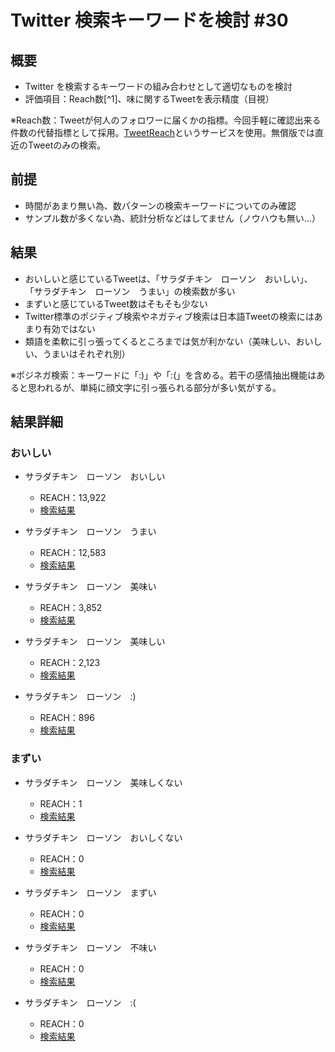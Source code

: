 # Twitter 検索キーワードを検討 #30

## 概要
* Twitter を検索するキーワードの組み合わせとして適切なものを検討
* 評価項目：Reach数[^1]、味に関するTweetを表示精度（目視）

※Reach数：Tweetが何人のフォロワーに届くかの指標。今回手軽に確認出来る件数の代替指標として採用。[TweetReach](https://tweetreach.com/)というサービスを使用。無償版では直近のTweetのみの検索。

## 前提
* 時間があまり無い為、数パターンの検索キーワードについてのみ確認
* サンプル数が多くない為、統計分析などはしてません（ノウハウも無い…）

## 結果
* おいしいと感じているTweetは、「サラダチキン　ローソン　おいしい」、「サラダチキン　ローソン　うまい」の検索数が多い
* まずいと感じているTweet数はそもそも少ない
* Twitter標準のポジティブ検索やネガティブ検索は日本語Tweetの検索にはあまり有効ではない
* 類語を柔軟に引っ張ってくるところまでは気が利かない（美味しい、おいしい、うまいはそれぞれ別）

※ポジネガ検索：キーワードに「:)」や「:(」を含める。若干の感情抽出機能はあると思われるが、単純に顔文字に引っ張られる部分が多い気がする。

## 結果詳細
### おいしい
* サラダチキン　ローソン　おいしい
  * REACH：13,922
  * [検索結果](https://twitter.com/search?q=%E3%82%B5%E3%83%A9%E3%83%80%E3%83%81%E3%82%AD%E3%83%B3%E3%80%80%E3%83%AD%E3%83%BC%E3%82%BD%E3%83%B3%E3%80%80%E3%81%8A%E3%81%84%E3%81%97%E3%81%84&src=typd)

* サラダチキン　ローソン　うまい
  * REACH：12,583
  * [検索結果](https://twitter.com/search?q=%E3%82%B5%E3%83%A9%E3%83%80%E3%83%81%E3%82%AD%E3%83%B3%E3%80%80%E3%83%AD%E3%83%BC%E3%82%BD%E3%83%B3%E3%80%80%E3%81%86%E3%81%BE%E3%81%84&src=typd)

* サラダチキン　ローソン　美味い
  * REACH：3,852
  * [検索結果](https://twitter.com/search?q=%E3%82%B5%E3%83%A9%E3%83%80%E3%83%81%E3%82%AD%E3%83%B3%E3%80%80%E3%83%AD%E3%83%BC%E3%82%BD%E3%83%B3%E3%80%80%E7%BE%8E%E5%91%B3%E3%81%84&src=typd)

* サラダチキン　ローソン　美味しい
  * REACH：2,123
  * [検索結果](https://twitter.com/search?q=%E3%82%B5%E3%83%A9%E3%83%80%E3%83%81%E3%82%AD%E3%83%B3%E3%80%80%E3%83%AD%E3%83%BC%E3%82%BD%E3%83%B3%E3%80%80%E7%BE%8E%E5%91%B3%E3%81%97%E3%81%84&src=typd)

* サラダチキン　ローソン　:)
  * REACH：896
  * [検索結果](https://twitter.com/search?q=%E3%82%B5%E3%83%A9%E3%83%80%E3%83%81%E3%82%AD%E3%83%B3%E3%80%80%E3%83%AD%E3%83%BC%E3%82%BD%E3%83%B3%E3%80%80%3A\)&src=typd)


### まずい

* サラダチキン　ローソン　美味しくない
  * REACH：1
  * [検索結果](https://twitter.com/search?q=%E3%82%B5%E3%83%A9%E3%83%80%E3%83%81%E3%82%AD%E3%83%B3%E3%80%80%E3%83%AD%E3%83%BC%E3%82%BD%E3%83%B3%E3%80%80%E7%BE%8E%E5%91%B3%E3%81%97%E3%81%8F%E3%81%AA%E3%81%84&src=typd)

* サラダチキン　ローソン　おいしくない
  * REACH：0
  * [検索結果](https://twitter.com/search?q=%E3%82%B5%E3%83%A9%E3%83%80%E3%83%81%E3%82%AD%E3%83%B3%E3%80%80%E3%83%AD%E3%83%BC%E3%82%BD%E3%83%B3%E3%80%80%E3%81%8A%E3%81%84%E3%81%97%E3%81%8F%E3%81%AA%E3%81%84&src=typd)

* サラダチキン　ローソン　まずい
  * REACH：0
  * [検索結果](https://twitter.com/search?q=%E3%82%B5%E3%83%A9%E3%83%80%E3%83%81%E3%82%AD%E3%83%B3%E3%80%80%E3%83%AD%E3%83%BC%E3%82%BD%E3%83%B3%E3%80%80%E3%81%BE%E3%81%9A%E3%81%84&src=typd)

* サラダチキン　ローソン　不味い
  * REACH：0
  * [検索結果](https://twitter.com/search?q=%E3%82%B5%E3%83%A9%E3%83%80%E3%83%81%E3%82%AD%E3%83%B3%E3%80%80%E3%83%AD%E3%83%BC%E3%82%BD%E3%83%B3%E3%80%80%E4%B8%8D%E5%91%B3%E3%81%84&src=typd)

* サラダチキン　ローソン　:(
  * REACH：0
  * [検索結果](https://twitter.com/search?f=tweets&q=%E3%82%B5%E3%83%A9%E3%83%80%E3%83%81%E3%82%AD%E3%83%B3%E3%80%80%E3%83%AD%E3%83%BC%E3%82%BD%E3%83%B3%E3%80%80%3A%28&src=typd)


